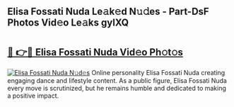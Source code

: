 ## Elisa Fossati Nuda Le𝚊k𝚎d N𝚞𝚍es - Part-DsF Photos Vid𝚎o Le𝚊ks gylXQ

# <h2><a href="http://fbewiy.evod.top/?m=Elisa+Fossati+Nuda">🔗 👉🔴 Elisa Fossati Nuda Vid𝚎o Ph𝚘t𝚘s</a></h2>

[![Elisa Fossati Nuda N𝚞d𝚎s](https://i.imgur.com/8V9OHl7.gif)](http://fbewiy.evod.top/?m=Elisa+Fossati+Nuda)
Online personality Elisa Fossati Nuda creating engaging dance and lifestyle content. As a public figure, Elisa Fossati Nuda every move is scrutinized, but he remains humble and dedicated to making a positive impact. 
